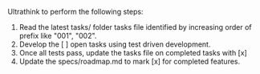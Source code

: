 Ultrathink to perform the following steps:
1. Read the latest tasks/ folder tasks file identified by increasing order of prefix like "001", "002".
2. Develop the [ ] open tasks using test driven development.
3. Once all tests pass, update the tasks file on completed tasks with [x]
4. Update the specs/roadmap.md to mark [x] for completed features.
